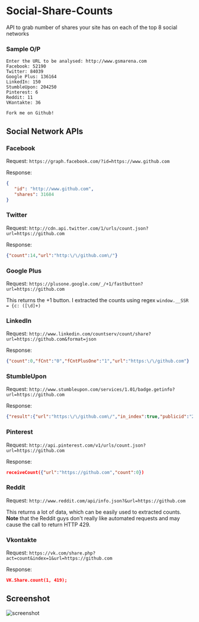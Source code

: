 # Social-Share-Counts
API to grab number of shares your site has on each of the top 8 social networks

### Sample O/P

```
Enter the URL to be analysed: http://www.gsmarena.com
Facebook: 52190
Twitter: 84039
Google Plus: 136164
LinkedIn: 150
StumbleUpon: 204250
Pinterest: 6
Reddit: 11
VKontakte: 36

Fork me on Github!
```

## Social Network APIs

### Facebook

Request:
`https://graph.facebook.com/?id=https://www.github.com`

Response:
```json
{
   "id": "http://www.github.com",
   "shares": 31684
}
```

### Twitter

Request:
`http://cdn.api.twitter.com/1/urls/count.json?url=https://github.com`

Response:
```json
{"count":14,"url":"http:\/\/github.com\/"}
```

### Google Plus

Request:
`https://plusone.google.com/_/+1/fastbutton?url=https://github.com`

This returns the +1 button. I extracted the counts using regex `window.__SSR = {c: ([\d]+)`

### LinkedIn

Request:
`http://www.linkedin.com/countserv/count/share?url=https://github.com&format=json`

Response:
```json
{"count":0,"fCnt":"0","fCntPlusOne":"1","url":"https:\/\/github.com"}
```

### StumbleUpon

Request:
`http://www.stumbleupon.com/services/1.01/badge.getinfo?url=https://github.com`

Response:
```json
{"result":{"url":"https:\/\/github.com\/","in_index":true,"publicid":"2T2aNf","views":298,"title":"GitHub \u00b7 Social Coding","thumbnail":"http:\/\/cdn.stumble-upon.com\/mthumb\/837\/17983837.jpg","thumbnail_b":"http:\/\/cdn.stumble-upon.com\/bthumb\/837\/17983837.jpg","submit_link":"http:\/\/www.stumbleupon.com\/badge\/?url=https:\/\/github.com\/","badge_link":"http:\/\/www.stumbleupon.com\/badge\/?url=https:\/\/github.com\/","info_link":"http:\/\/www.stumbleupon.com\/url\/https%253A\/\/github.com\/"},"timestamp":1436538129,"success":true}
```

### Pinterest

Request:
`http://api.pinterest.com/v1/urls/count.json?url=https://github.com`

Response:
```json
receiveCount({"url":"https://github.com","count":0})
```

### Reddit

Request:
`http://www.reddit.com/api/info.json?&url=https://github.com`

This returns a lot of data, which can be easily used to extracted counts.
**Note** that the Reddit guys don't really like automated requests and may cause the call to return HTTP 429.

### Vkontakte

Request:
`https://vk.com/share.php?act=count&index=1&url=https://github.com`

Response:
```json
VK.Share.count(1, 419);
```

## Screenshot

![screenshot](https://raw.githubusercontent.com/abhn/Social-Share-Counts/master/sharesCountScreenshot.png)
